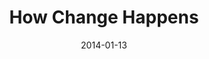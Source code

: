 ---
layout: music 
title: "How Change Happens"
series: "Power To Change"
date: 2014-01-13 
description: "Brian Tome talks about how change happens."
audio: "http://www.crossroads.net/players/media/hq/powertochange_02.mp3"
audio-duration: "42:45"
src: "http://www.crossroads.net/players/media/mediumHz/PowerToChange_190x110.jpg"
---